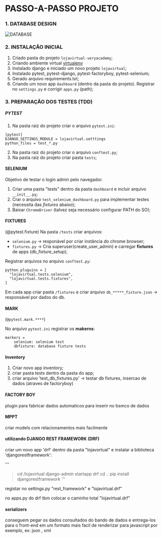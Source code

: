 # PASSO-A-PASSO PROJETO

### 1. DATABASE DESIGN

![DATABASE](https://user-images.githubusercontent.com/12896853/189552961-850ea950-0adf-46a7-bd27-1cf2b447acce.png)

### 2. INSTALAÇÃO INICIAL

1. Criado pasta do projeto `lojavirtual-veryacademy`;
2. Criando ambiente virtual [virtualenv](https://virtualenv.pypa.io/en/latest/)
3. Instalado django e iniciado um novo projeto `lojavirtual`;
4. Instalado pytest, pytest-django, pytest-factoryboy, pytest-selenium;
5. Gerado arquivo requirements.txt;
6. Criando um novo app `dashboard` (dentro da pasta do projeto). Registrar no `settings.py` e corrigir `apps.py` (path);

### 3. PREPARAÇÃO DOS TESTES (TDD)

##### PYTEST

1. Na pasta raiz do projeto criar o arquivo `pytest.ini`:
```
[pytest]
DJANGO_SETTINGS_MODULE = lojavirtual.setttings
python_files = test_*.py
```
2. Na pasta raiz do projeto criar o arquivo `conftest.py`;
3. Na pasta raiz do projeto criar pasta `tests`;

#### SELENIUM

Objetivo de testar o login admin pelo navegador.

1. Criar uma pasta "tests" dentro da pasta `dashboard` e incluir arquivo `__init__.py`;
2. Crar o arquivo `test_selenium_dashboard.py` para implementar testes (necessita das _fixtures_ abaixo);
3. Baixar `ChromeDriver` (talvez seja necessário configurar PATH do SO);

#### FIXTURES
(@pytest.fixture)
Na pasta `/tests` criar arquivos:
  - `selenium.py` -> responável por criar instância do chrome browser;
  - `fixtures.py` -> Cria superuser(create_user_admin) e carregar **fixtures** de apps (db_fixture_setup); 


Registrar arquivos no arquivo `conftest.py`:
```
python_pluguins = [
  "lojavirtual.tests.selenium",
  "lojavirtual.tests.fixtures",
]
```
Em cada app criar pasta `/fixtures` e criar arquivo `db_*****_fixture.json` -> responsável por dados do db.

#### MARK
(`@pytest.mark.****`)

No arquivo `pytest.ini` registrar os **makerns**:

```
markers =
    selenium: selenium test
    dbfixture: database fixture tests
```

#### Inventory

1. Criar novo app inventory;
2. criar pasta tests dentro da pasta do app;
3. criar arquivo 
   'test_db_fixtures.py' -> testar db fixtures, insercao de dados (atraves de factoryboy)

#### FACTORY BOY

plugin para fabricar dados automaticos para inserir no bsmco de dados


#### MPPT 

criar models com relacionamentos mais facilmente


#### utilizando DJANGO REST FRAMEWORK (DRF)

criar um novo app 'drf' dentro da pasta "lojavortual" e instalar a biblioteca 'djangorestframework':

'''
>cd /lojavirtual
>django-admin startapp drf
>cd ..
>pip install djangorestframework
'''

registar no settings.py "rest_framework" e "lojavirtual.drf"

no apps.py do drf tbm colocar o caminho total "lojavirtual.drf"


#### serializers

conseguem pegar os dados consultados do bando de dados e entrega-los para o front-end em um formato mais facil de renderizar para javascript por exemplo, ex: json , xml